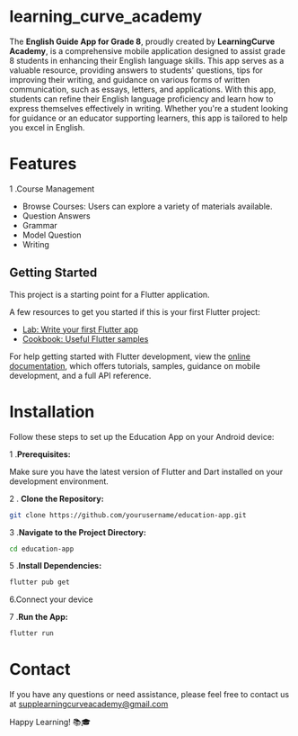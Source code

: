 
# learning_curve_academy

The **English Guide App for Grade 8**, proudly created by **LearningCurve Academy**, is a comprehensive mobile application designed to assist grade 8 students in enhancing their English language skills. This app serves as a valuable resource, providing answers to students' questions, tips for improving their writing, and guidance on various forms of written communication, such as essays, letters, and applications. With this app, students can refine their English language proficiency and learn how to express themselves effectively in writing. Whether you're a student looking for guidance or an educator supporting learners, this app is tailored to help you excel in English.

# Features

 1 .Course Management 

- Browse Courses: Users can explore a variety of materials available.
- Question Answers
- Grammar
- Model Question
- Writing 

## Getting Started

This project is a starting point for a Flutter application.

A few resources to get you started if this is your first Flutter project:

- [Lab: Write your first Flutter app](https://docs.flutter.dev/get-started/codelab)
- [Cookbook: Useful Flutter samples](https://docs.flutter.dev/cookbook)

For help getting started with Flutter development, view the
[online documentation](https://docs.flutter.dev/), which offers tutorials,
samples, guidance on mobile development, and a full API reference.

# Installation

Follow these steps to set up the Education App on your Android device:

1 .**Prerequisites:**

 Make sure you have the latest version of Flutter and Dart installed on your development environment.

2 . **Clone the Repository:**
   ```bash
   git clone https://github.com/yourusername/education-app.git
```
3 .**Navigate to the Project Directory:**



``` bash
cd education-app
```
5 .**Install Dependencies:**
``` bash
flutter pub get
``` 

6.Connect your device 

7 .**Run the App:**
``` bash
flutter run
```

# Contact

If you have any questions or need assistance, please feel free to contact us at supplearningcurveacademy@gmail.com

Happy Learning! 📚🎓


